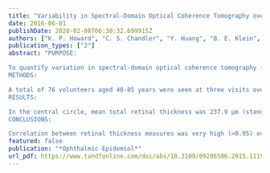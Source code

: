 ```yaml
---
title: "Variability in Spectral-Domain Optical Coherence Tomography over 4 Weeks by Age"
date: 2016-06-01
publishDate: 2020-02-08T06:30:32.699915Z
authors: ["K. P. Howard", "C. S. Chandler", "Y. Huang", "B. E. Klein", "K. E. Lee", "S. M. Meuer", "R. P. Danis", "L. G. Danforth", "R. E. Gangnon", "R. Klein"]
publication_types: ["2"]
abstract: "PURPOSE:

To quantify variation in spectral-domain optical coherence tomography (SD-OCT) measures of total retinal thickness (top of inner limiting membrane to top of retinal pigment epithelium, RPE) and RPE thickness measures over a 4-week period and by age.
METHODS:

A total of 76 volunteers aged 40-85 years were seen at three visits over 4 weeks. Two Topcon SD-OCT scans were taken at each visit. Following grid re-centration, total retinal and RPE thickness were determined in nine subfields. Multilevel modeling was used to quantify variance between scans and by age.
RESULTS:

In the central circle, mean total retinal thickness was 237.9 µm (standard deviation, SD, 23.5 µm) and RPE thickness was 46.0 µm (SD 5.3 µm). Intraclass correlation coefficient in the central circle was 0.988 for total retinal thickness and 0.714 for RPE thickness. Pairwise measures taken within 4 weeks were strongly correlated (p > 0.95). Within-subject variation of total retinal thickness increased significantly with age. Subjects in the oldest age group had significantly increased among- and within-subject variability in measures of RPE thickness.
CONCLUSIONS:

Correlation between retinal thickness measures was very high (>0.95) over a period of 4 weeks with small changes likely due to variation in measurement. Increasing variability in total retinal and RPE thickness measures with age suggest that the use of more and/or higher quality images to calculate mean thickness to reduce variability may benefit the study of these measures in older persons. This may also impact sample size calculations for future studies of SD-OCT measures in older adults."
featured: false
publication: "*Ophthalmic Epidemiol*"
url_pdf: https://www.tandfonline.com/doi/abs/10.3109/09286586.2015.1119285?journalCode=iope20
---
```


